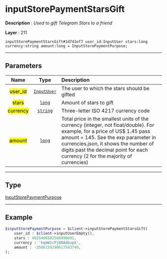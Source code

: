 # inputStorePaymentStarsGift

**Description** : *Used to gift Telegram Stars to a friend*

**Layer** : 211

```tl
inputStorePaymentStarsGift#1d741ef7 user_id:InputUser stars:long currency:string amount:long = InputStorePaymentPurpose;
```

---

## Parameters

| Name | Type | Description |
| :---: | :---: | :--- |
| <mark>user_id</mark> | [`InputUser`](type/InputUser) | The user to which the stars should be gifted |
| <mark>stars</mark> | [`long`](type/long) | Amount of stars to gift |
| <mark>currency</mark> | [`string`](type/string) | Three-letter ISO 4217 currency code |
| <mark>amount</mark> | [`long`](type/long) | Total price in the smallest units of the currency (integer, not float/double). For example, for a price of US$ 1.45 pass amount = 145. See the exp parameter in currencies.json, it shows the number of digits past the decimal point for each currency (2 for the majority of currencies) |

---

## Type

[InputStorePaymentPurpose](type/InputStorePaymentPurpose)

---

## Example

```php
$inputStorePaymentPurpose = $client->inputStorePaymentStarsGift(
	user_id : $client->inputUserEmpty(),
	stars : 4925406582560990691,
	currency : 'kqmW1cPj80AdbvpX',
	amount : -3500159290617583749,
);
```